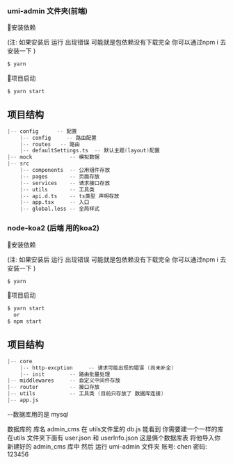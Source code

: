 ### umi-admin 文件夹(前端)

🎉安装依赖

(注: 如果安装后 运行 出现错误 可能就是包依赖没有下载完全 你可以通过npm i 去安装一下 )

```bash
$ yarn
```

🎉项目启动

```bash
$ yarn start
```

## 项目结构

```s
|-- config      -- 配置
    |-- config     -- 路由配置
    |-- routes   -- 路由
    |-- defaultSettings.ts  -- 默认主题(layout)配置
|-- mock            -- 模拟数据
|-- src
	|-- components  -- 公用组件存放
    |-- pages       -- 页面存放
    |-- services    -- 请求接口存放
    |-- utils       -- 工具类
   	|-- api.d.ts    -- ts类型 声明存放
    |-- app.tsx     -- 入口
    |-- global.less -- 全局样式
```

### 

### node-koa2 (后端 用的koa2)

🎉安装依赖

(注: 如果安装后 运行 出现错误 可能就是包依赖没有下载完全 你可以通过npm i 去安装一下 )

```bash
$ yarn
```

🎉项目启动

```bash
$ yarn start
  or
$ npm start
```

## 项目结构

```s
|-- core      
    |-- http-excption     -- 请求可能出现的错误 (尚未补全)
    |-- init   		-- 路由批量处理
|-- middlewares     -- 自定义中间件存放
|-- router     		-- 接口存放
|-- utils     		-- 工具类 (目前只存放了 数据库连接)
|-- app.js
```

--数据库用的是 mysql

数据库的 库名 admin_cms 在 utils文件里的 db.js 能看到 你需要建一个一样的库
在utils 文件夹下面有 user.json 和 userInfo.json 这是俩个数据库表 将他导入你新建好的 admin_cms 库中 
然后 运行 umi-admin 文件夹
账号: chen 密码: 123456